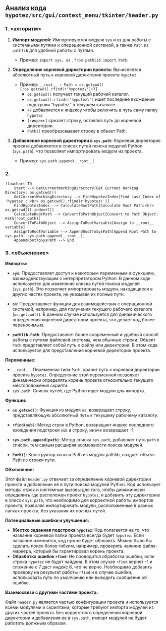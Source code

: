 ## Анализ кода `hypotez/src/gui/context_menu/tkinter/header.py`

### 1. <алгоритм>

1.  **Импорт модулей:** Импортируются модули `sys` и `os` для работы с системными путями и операционной системой, а также `Path` из `pathlib` для удобной работы с путями.
    *   Пример: `import sys, os` , `from pathlib import Path`.

2.  **Определение корневой директории проекта:** Вычисляется абсолютный путь к корневой директории проекта `hypotez`.
    *   Пример: `__root__ : Path = os.getcwd() [:os.getcwd().rfind(r'hypotez\')+7]`
        *  `os.getcwd()` получает текущий рабочий каталог.
        *  `os.getcwd().rfind(r'hypotez\')`  ищет последнее вхождение подстроки "hypotez" в текущем каталоге.
        *  `+7` добавляется к индексу чтобы включить в путь саму папку `hypotez`
        *  `[:индекс]` срезает строку, оставляя путь до корневой директории.
        *  `Path()` преобразовывает строку в объект Path.

3. **Добавление корневой директории в `sys.path`**: Корневая директория проекта добавляется в список путей поиска модулей Python (`sys.path`), что позволяет импортировать модули из проекта.
     *  Пример: `sys.path.append(__root__)`

### 2. <mermaid>

```mermaid
flowchart TD
    Start --> GetCurrentWorkingDirectory[Get Current Working Directory: os.getcwd()]
    GetCurrentWorkingDirectory --> FindHypotezIndex[Find Last Index of 'hypotez': <br> os.getcwd().rfind(r'hypotez\')]
    FindHypotezIndex --> CalculateRootPath[Calculate Root Path:<br> os.getcwd()[:index+7]]
    CalculateRootPath --> ConvertToPathObject[Convert to Path Object: Path(root_path)]
    ConvertToPathObject --> AssignToRootVariable[Assign to __root__ variable]
    AssignToRootVariable --> AppendRootToSysPath[Append Root Path to sys.path: sys.path.append(__root__)]
    AppendRootToSysPath --> End
```
### 3. <объяснение>

**Импорты:**

*   **`sys`**: Предоставляет доступ к некоторым переменным и функциям, взаимодействующим с интерпретатором Python. В данном коде используется для изменения списка путей поиска модулей (`sys.path`). Это позволяет импортировать модули, находящиеся в других частях проекта, не указывая их полные пути.

*   **`os`**: Предоставляет функции для взаимодействия с операционной системой, например, для получения текущего рабочего каталога (`os.getcwd()`). В данном случае используется для динамического определения корневой директории проекта, что делает код более переносимым.

*   **`pathlib.Path`**: Предоставляет более современный и удобный способ работы с путями файловой системы, чем обычные строки. Объект `Path` представляет собой путь к файлу или директории. В этом коде используется для представления корневой директории проекта.

**Переменные:**

*   `__root__`:  Переменная типа `Path`, хранит путь к корневой директории проекта `hypotez`.  Определение этой переменной позволяет динамически определять корень проекта относительно текущего местоположения скрипта.
* `sys.path`: Список путей, где Python ищет модули для импорта.

**Функции:**

*   **`os.getcwd()`**: Функция из модуля `os`, возвращает строку, представляющую абсолютный путь к текущему рабочему каталогу.

*   **`rfind(sub)`**: Метод строк в Python, возвращает индекс последнего вхождения подстроки `sub` в строку, иначе возвращает -1.

*   **`sys.path.append(path)`**: Метод списка `sys.path`, добавляет путь `path` в список, тем самым расширяя возможности поиска модулей.

*   **`Path()`**: Конструктор класса Path из модуля pathlib, создает объект Path из строки пути.

**Объяснение:**

Этот файл `header.py` отвечает за определение корневой директории проекта и добавление её в пути поиска модулей Python. Код использует методы строк и системные вызовы для того, чтобы динамически определить где расположен проект `hypotez`, и добавить эту директорию в список `sys.path`, что необходимо для корректной работы импортов проекта, позволяя импортировать модули, расположенные в разных папках проекта, без указания их полных путей.

**Потенциальные ошибки и улучшения:**

*   **Жестко заданная подстрока `hypotez`**: Код полагается на то, что название корневой папки проекта всегда будет `hypotez`. Если название изменится, код нужно будет обновить. Можно было бы сделать поиск более гибким, например, проверять наличие файла-маркера, который бы гарантировал корень проекта.
*  **Обработка ошибок `rfind`**: Не проводится обработка ошибки, если строка `hypotez` не будет найдена. В этом случае `rfind` вернет -1 и сложение с 7 даст индекс 6, что не верно.  Необходимо добавить проверку на результат работы `rfind` и в случае ошибки, использовать путь по умолчанию или выводить сообщение об ошибке.

**Взаимосвязи с другими частями проекта:**

Файл `header.py` является частью конфигурации проекта и используется всеми модулями и скриптами, которые требуют импорта модулей из других частей проекта. Без корректного определения корневой директории и добавления ее в `sys.path`, импорт модулей не будет работать должным образом.